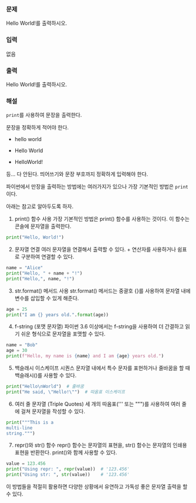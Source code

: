### 문제

Hello World!를 출력하시오.

### 입력

없음

### 출력

Hello World!를 출력하시오.

### 해설

`print`를 사용하여 문장을 출력한다.

문장을 정확하게 적어야 한다.

- hello world

- Hello World

- HelloWorld!

등... 다 안된다. 띄어쓰기와 문장 부호까지 정확하게 입력해야 한다.

파이썬에서 만장을 출력하는 방법에는 여러가지가 있으나 가장 기본적인 방법은 `print`이다.

아래는 참고로 알아두도록 하자.

1. print() 함수 사용
가장 기본적인 방법은 print() 함수를 사용하는 것이다. 이 함수는 콘솔에 문자열을 출력한다.

```Python
print("Hello, World!")
```

2. 문자열 연결
여러 문자열을 연결해서 출력할 수 있다. + 연산자를 사용하거나 쉼표로 구분하여 연결할 수 있다.

```Python
name = "Alice"
print("Hello, " + name + "!")
print("Hello,", name, "!")
```

3. str.format() 메서드 사용
str.format() 메서드는 중괄호 {}를 사용하여 문자열 내에 변수를 삽입할 수 있게 해준다.

```Python
age = 25
print("I am {} years old.".format(age))
```

4. f-string (포맷 문자열)
파이썬 3.6 이상에서는 f-string을 사용하여 더 간결하고 읽기 쉬운 형식으로 문자열을 포맷할 수 있다.

```Python
name = "Bob"
age = 30
print(f"Hello, my name is {name} and I am {age} years old.")
```

5. 백슬래시 이스케이프 시퀀스
문자열 내에서 특수 문자를 표현하거나 줄바꿈을 할 때 백슬래시(\)를 사용할 수 있다.

```Python
print("Hello\nWorld")  # 줄바꿈
print("He said, \"Hello!\"")  # 따옴표 이스케이프
```

6. 여러 줄 문자열 (Triple Quotes)
세 개의 따옴표(''' 또는 """)를 사용하여 여러 줄에 걸쳐 문자열을 작성할 수 있다.

```Python
print("""This is a
multi-line
string.""")
```

7. repr()와 str() 함수
repr() 함수는 문자열의 표현을, str() 함수는 문자열의 인쇄용 표현을 반환한다. print()와 함께 사용할 수 있다.


```Python
value = 123.456
print("Using repr: ", repr(value))  # '123.456'
print("Using str: ", str(value))    # '123.456'
```

이 방법들을 적절히 활용하면 다양한 상황에서 유연하고 가독성 좋은 문자열 출력을 할 수 있다.